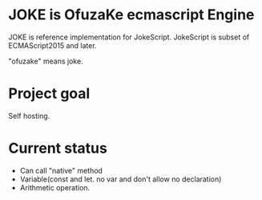 # JOKE is OfuzaKe ecmascript Engine

JOKE is reference implementation for JokeScript.
JokeScript is subset of ECMAScript2015 and later.

"ofuzake" means joke.

# Project goal

Self hosting.

# Current status

* Can call "native" method
* Variable(const and let. no var and don't allow no declaration)
* Arithmetic operation.
